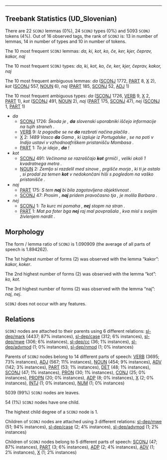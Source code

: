 

--------------------------------------------------------------------------------

## Treebank Statistics (UD_Slovenian)

There are 22 `SCONJ` lemmas (0%), 24 `SCONJ` types (0%) and 5093 `SCONJ` tokens (4%).
Out of 16 observed tags, the rank of `SCONJ` is: 13 in number of lemmas, 14 in number of types and 10 in number of tokens.

The 10 most frequent `SCONJ` lemmas: <em>da, ki, kot, ko, če, ker, kjer, čeprav, kakor, naj</em>

The 10 most frequent `SCONJ` types:  <em>da, ki, kot, ko, če, ker, kjer, čeprav, kakor, naj</em>

The 10 most frequent ambiguous lemmas: <em>da</em> ([SCONJ]() 1772, [PART]() 8, [X]() 2), <em>kot</em> ([SCONJ]() 557, [NOUN]() 6), <em>naj</em> ([PART]() 185, [SCONJ]() 52, [ADJ]() 1)

The 10 most frequent ambiguous types:  <em>da</em> ([SCONJ]() 1726, [VERB]() 9, [X]() 2, [PART]() 1), <em>kot</em> ([SCONJ]() 491, [NOUN]() 2), <em>naj</em> ([PART]() 175, [SCONJ]() 47), <em>nej</em> ([SCONJ]() 1, [PART]() 1)


* <em>da</em>
  * [SCONJ]() 1726: <em>Škoda je , <b>da</b> slovenski uporabniki iščejo informacije na tujih straneh .</em>
  * [VERB]() 9: <em>Iz pogodbe se ne <b>da</b> razbrati načina plačila .</em>
  * [X]() 2: <em>1489 Vasco <b>da</b> Gama , ki izpluje iz Portugalske , se na poti v Indijo ustavi v vzhodnoafriškem pristanišču Mombasa .</em>
  * [PART]() 1: <em>To je ideja , <b>da</b> !</em>
* <em>kot</em>
  * [SCONJ]() 491: <em>Večinoma se razraščajo <b>kot</b> grmiči , veliki okoli 1 kvadratnega metra .</em>
  * [NOUN]() 2: <em>Zemljo si razdelil med sinove , prgišče morja , ki ti je ostalo , si prodal za temen <b>kot</b> v nedokončani hiši s pogledom na vaško pristanišče .</em>
* <em>naj</em>
  * [PART]() 175: <em>S tem <b>naj</b> bi bila zagotovljena objektivnost .</em>
  * [SCONJ]() 47: <em>Prosim , <b>naj</b> pridem pravočasno tja , je molila Barbara .</em>
* <em>nej</em>
  * [SCONJ]() 1: <em>Ta kurc mi pomaha , <b>nej</b> stopm na stran .</em>
  * [PART]() 1: <em>Mat pa foter bga <b>nej</b> raj mal povprašala , kva misl s svojim živlenjem nardit .</em>

## Morphology

The form / lemma ratio of `SCONJ` is 1.090909 (the average of all parts of speech is 1.894262).

The 1st highest number of forms (2) was observed with the lemma “kakor”: <em>kakor, koker</em>.

The 2nd highest number of forms (2) was observed with the lemma “kot”: <em>ko, kot</em>.

The 3rd highest number of forms (2) was observed with the lemma “naj”: <em>naj, nej</em>.

`SCONJ` does not occur with any features.


## Relations

`SCONJ` nodes are attached to their parents using 6 different relations: [sl-dep/mark]() (4437; 87% instances), [sl-dep/case]() (312; 6% instances), [sl-dep/mwe]() (306; 6% instances), [sl-dep/cc]() (36; 1% instances), [sl-dep/advmod]() (1; 0% instances), [sl-dep/nmod]() (1; 0% instances)

Parents of `SCONJ` nodes belong to 14 different parts of speech: [VERB]() (3695; 73% instances), [ADJ]() (567; 11% instances), [NOUN]() (454; 9% instances), [ADV]() (142; 3% instances), [PART]() (53; 1% instances), [DET]() (48; 1% instances), [SCONJ]() (47; 1% instances), [PRON]() (30; 1% instances), [CONJ]() (25; 0% instances), [PROPN]() (20; 0% instances), [ADP]() (8; 0% instances), [X]() (2; 0% instances), [INTJ]() (1; 0% instances), [NUM]() (1; 0% instances)

5039 (99%) `SCONJ` nodes are leaves.

54 (1%) `SCONJ` nodes have one child.

The highest child degree of a `SCONJ` node is 1.

Children of `SCONJ` nodes are attached using 3 different relations: [sl-dep/mwe]() (51; 94% instances), [sl-dep/case]() (2; 4% instances), [sl-dep/advmod]() (1; 2% instances)

Children of `SCONJ` nodes belong to 5 different parts of speech: [SCONJ]() (47; 87% instances), [PART]() (3; 6% instances), [ADP]() (2; 4% instances), [ADV]() (1; 2% instances), [X]() (1; 2% instances)

